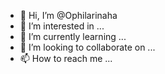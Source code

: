- 👋 Hi, I’m @Ophilarinaha
- 👀 I’m interested in ...
- 🌱 I’m currently learning ...
- 💞️ I’m looking to collaborate on ...
- 📫 How to reach me ...

<!---
Ophilarinaha/Ophilarinaha is a ✨ special ✨ repository because its `README.md` (this file) appears on your GitHub profile.
You can click the Preview link to take a look at your changes.
--->
